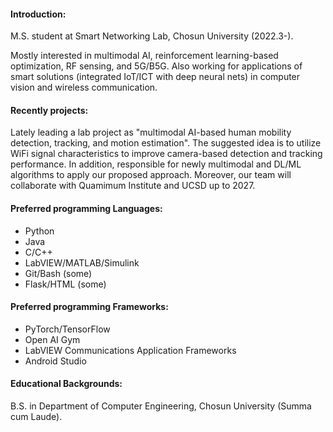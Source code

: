 #### Introduction:
M.S. student at Smart Networking Lab, Chosun University (2022.3-).

Mostly interested in multimodal AI, reinforcement learning-based optimization, RF sensing, and 5G/B5G. Also working for applications of smart solutions (integrated IoT/ICT with deep neural nets) in computer vision and wireless communication.

#### Recently projects:
Lately leading a lab project as "multimodal AI-based human mobility detection, tracking, and motion estimation". The suggested idea is to utilize WiFi signal characteristics to improve camera-based detection and tracking performance. In addition, responsible for newly multimodal and DL/ML algorithms to apply our proposed approach. Moreover, our team will collaborate with Quamimum Institute and UCSD up to 2027.

#### Preferred programming Languages:
* Python
* Java
* C/C++
* LabVIEW/MATLAB/Simulink
* Git/Bash (some)
* Flask/HTML (some)

#### Preferred programming Frameworks:
* PyTorch/TensorFlow
* Open AI Gym
* LabVIEW Communications Application Frameworks
* Android Studio

#### Educational Backgrounds:
B.S. in Department of Computer Engineering, Chosun University (Summa cum Laude).
